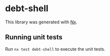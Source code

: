 # debt-shell

This library was generated with [Nx](https://nx.dev).

## Running unit tests

Run `nx test debt-shell` to execute the unit tests.
